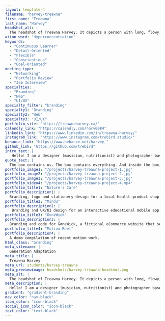 ```yaml
---
layout: template-4
filename: "harvey-treawna"
first_name: "Treawna"
last_name: "Harvey"
headshot_alt: |
  The headshot of Treawna Harvey. It depicts a person with long, flowy, dark hair and glasses, smiling warmly at the camera.
ation_word: "Hyperconcentration"
keywords:
  - "Continuous Learner"
  - "Detail-Oriented"
  - "Flexible"
  - "Conscientious"
  - "Goal-Oriented"
meeting_type:
  - "Networking"
  - "Portfolio Review"
  - "Job Interview"
specialties:
  - "Branding"
  - "Web"
  - "UI/UX"
specialty_filter: "branding"
specialty1: "Branding"
specialty2: "Web"
specialty3: "UI/UX"
portfolio_site: "https://treawnaharvey.ca/"
calendly_link: "https://calendly.com/harv0084"
linkedin_link: "https://www.linkedin.com/in/treawna-harvey/"
instagram_link: "https://www.instagram.com/trebird.studio/"
behance_link: "https://www.behance.net/harvey_"
github_link: "https://github.com/trebird"
intro_text: |
   Hello! I am a designer (musician, nutritionist) and photographer based in Ottawa. I specialize in obsessing over the fine details while calmly translating information into pleasing visual experiences!
quote_text: |
  The box contains us. The box contains everything. And inside the box, is another box.
portfolio_image1: "/projects/harvey-treawna-project-1.jpg"
portfolio_image2: "/projects/harvey-treawna-project-2.jpg"
portfolio_image3: "/projects/harvey-treawna-project-3.jpg"
portfolio_video4: "/projects/harvey-treawna-project-4.mp4"
portfolio_title1: "Nature's Care"
portfolio_description1: |
  Branding, logo and stationery design for a local health product shop.
portfolio_title2: "Mindu"
portfolio_description2: |
   Branding and UX/UI design for an interactive educational mobile app prototype that addresses mental health and wellness.
portfolio_title3: "ĞoneWick"
portfolio_description3: |
  Branding and code for ĞoneWick, a fictional eCommerce website that sells home decor products.
portfolio_title4: "Motion Reel"
portfolio_description4: |
  A demo compilation of recent motion work.
html_class: "branding"
meta_sitename: |
  Generation Adaptation
meta_title: |
  Treawna Harvey
meta_url: students/harvey-treawna
meta_previewimage: headshots/harvey-treawna-headshot.png
meta_alt: |
  The headshot of Treawna Harvey. It depicts a person with long, flowy, dark hair and glasses, smiling warmly at the camera.
meta_description: |
  Hello! I am a designer (musician, nutritionist) and photographer based in Ottawa. I specialize in obsessing over the fine details while calmly translating information into pleasing visual experiences!
gradient: "gradient-branding"
nav_color: "nav-black"
icon_color: "icon-black"
social_icon_color: "icon-black"
text_color: "text-black"
---
```


